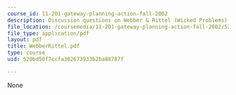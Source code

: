 ```yaml
---
course_id: 11-201-gateway-planning-action-fall-2002
description: Discussion questions on Webber & Rittel (Wicked Problems)
file_location: /coursemedia/11-201-gateway-planning-action-fall-2002/520bd50f7ccfa302673933b2ba88787f_WebberRittel.pdf
file_type: application/pdf
layout: pdf
title: WebberRittel.pdf
type: course
uid: 520bd50f7ccfa302673933b2ba88787f

---
```

None